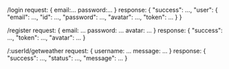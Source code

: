 /login
request:
{
    email:...
    password:...
}
response: 
{
    "success": ...,
    "user": {
        "email": ...,
        "id": ...,
        "password": ...,
        "avatar": ...,
        "token": ...
    }
}

/register
request:
{
    email: ...
    password: ...
    avatar: ...
}
response:
{
    "success": ...,
    "token": ...,
    "avatar": ...
}


/:userId/getweather
request:
{
    username: ...
    message: ...
}
response:
{
    "success": ...,
    "status": ...,
    "message": ...
}